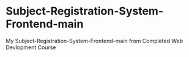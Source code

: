 # Subject-Registration-System-Frontend-main
My Subject-Registration-System-Frontend-main  from Completed Web Devlopment Course
